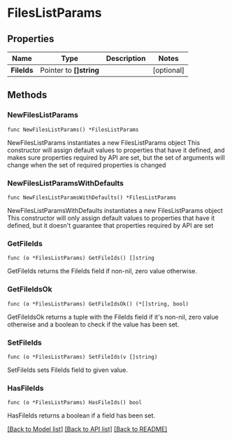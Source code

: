 # FilesListParams

## Properties

Name | Type | Description | Notes
------------ | ------------- | ------------- | -------------
**FileIds** | Pointer to **[]string** |  | [optional] 

## Methods

### NewFilesListParams

`func NewFilesListParams() *FilesListParams`

NewFilesListParams instantiates a new FilesListParams object
This constructor will assign default values to properties that have it defined,
and makes sure properties required by API are set, but the set of arguments
will change when the set of required properties is changed

### NewFilesListParamsWithDefaults

`func NewFilesListParamsWithDefaults() *FilesListParams`

NewFilesListParamsWithDefaults instantiates a new FilesListParams object
This constructor will only assign default values to properties that have it defined,
but it doesn't guarantee that properties required by API are set

### GetFileIds

`func (o *FilesListParams) GetFileIds() []string`

GetFileIds returns the FileIds field if non-nil, zero value otherwise.

### GetFileIdsOk

`func (o *FilesListParams) GetFileIdsOk() (*[]string, bool)`

GetFileIdsOk returns a tuple with the FileIds field if it's non-nil, zero value otherwise
and a boolean to check if the value has been set.

### SetFileIds

`func (o *FilesListParams) SetFileIds(v []string)`

SetFileIds sets FileIds field to given value.

### HasFileIds

`func (o *FilesListParams) HasFileIds() bool`

HasFileIds returns a boolean if a field has been set.


[[Back to Model list]](../README.md#documentation-for-models) [[Back to API list]](../README.md#documentation-for-api-endpoints) [[Back to README]](../README.md)


